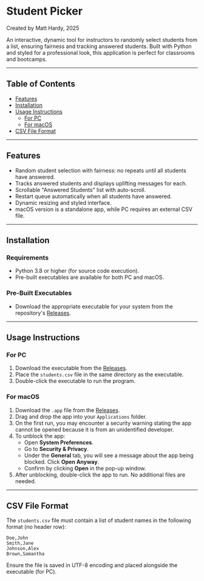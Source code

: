 # Student Picker
Created by Matt Hardy, 2025

An interactive, dynamic tool for instructors to randomly select students from a list, ensuring fairness and tracking answered students. Built with Python and styled for a professional look, this application is perfect for classrooms and bootcamps.

---

## Table of Contents

- [Features](#features)
- [Installation](#installation)
- [Usage Instructions](#usage-instructions)
  - [For PC](#for-pc)
  - [For macOS](#for-macos)
- [CSV File Format](#csv-file-format)

---

## Features

- Random student selection with fairness: no repeats until all students have answered.
- Tracks answered students and displays uplifting messages for each.
- Scrollable "Answered Students" list with auto-scroll.
- Restart queue automatically when all students have answered.
- Dynamic resizing and styled interface.
- macOS version is a standalone app, while PC requires an external CSV file.

---

## Installation

### Requirements
- Python 3.8 or higher (for source code execution).
- Pre-built executables are available for both PC and macOS.

### Pre-Built Executables
- Download the appropriate executable for your system from the repository's [Releases](#).

---

## Usage Instructions

### For PC
1. Download the executable from the [Releases](#).
2. Place the `students.csv` file in the same directory as the executable.
3. Double-click the executable to run the program.

### For macOS
1. Download the `.app` file from the [Releases](#).
2. Drag and drop the app into your `Applications` folder.
3. On the first run, you may encounter a security warning stating the app cannot be opened because it is from an unidentified developer.
4. To unblock the app:
   - Open **System Preferences**.
   - Go to **Security & Privacy**.
   - Under the **General** tab, you will see a message about the app being blocked. Click **Open Anyway**.
   - Confirm by clicking **Open** in the pop-up window.
5. After unblocking, double-click the app to run. No additional files are needed.

---

## CSV File Format

The `students.csv` file must contain a list of student names in the following format (no header row):

```
Doe,John
Smith,Jane
Johnson,Alex
Brown,Samantha
```

Ensure the file is saved in UTF-8 encoding and placed alongside the executable (for PC).

